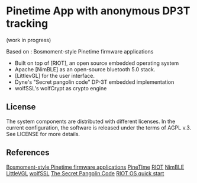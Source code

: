 # Pinetime App with anonymous DP3T tracking

(work in progress)

Based on : Bosmoment-style Pinetime firmware applications

- Built on top of [RIOT], an open source embedded operating system
- Apache [NimBLE] as an open-source bluetooth 5.0 stack.
- [LittlevGL] for the user interface.
- Dyne's "Secret pangolin code" DP-3T embedded implementation
- wolfSSL's wolfCrypt as crypto engine

## License

The system components are distributed with different licenses. In the current configuration,
the software is released under the terms of AGPL v.3. See LICENSE for more details.


## References

[Bosmoment-style Pinetime firmware applications](https://github.com/bosmoment/PineTime-apps)
[PineTIme](https://www.pine64.org/pinetime/)
[RIOT](https://github.com/RIOT-os/RIOT/)
[NimBLE](https://github.com/apache/mynewt-nimble)
[LittleVGL](https://github.com/littlevgl/lvgl)
[wolfSSL](https://github.com/wolfSSL/wolfSSL)
[The Secret Pangolin Code](https://github.com/dyne/pangolin)
[RIOT OS quick start](https://doc.riot-os.org/index.html#the-quickest-start)
